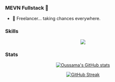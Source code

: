 ### MEVN Fullstack 👋

- 🔭 Freelancer... taking chances everywhere.

### Skills

<p align="center">
  <img src="https://skillicons.dev/icons?i=nestjs,nodejs,express,mongodb,nuxtjs,vue,ts,js,html,css,sass,pug,tailwindcss" />
</p>

### Stats
<div align="center">
  
[![Oussama's GitHub stats](https://github-readme-stats.vercel.app/api?username=oussamalkd&show_icons=true&title_color=FFC312&text_color=feca57&icon_color=e84118&bg_color=0d1117&include_all_commits=true&count_private=true)](https://github.com/oussamalkd)

</div>

<div align="center">
  
[![GitHub Streak](https://streak-stats.demolab.com?user=oussamalkd&theme=soft-green&hide_border=true&border_radius=10&exclude_days=Sun%2CSat)](https://git.io/streak-stats)

</div>

<!--
**oussamalkd/oussamalkd** is a ✨ _special_ ✨ repository because its `README.md` (this file) appears on your GitHub profile.

Here are some ideas to get you started:


- 👯 I’m looking to collaborate on ...
- 🤔 I’m looking for help with ...
- 💬 Ask me about ...
- 📫 How to reach me: ...
- 😄 Pronouns: ...
- ⚡ Fun fact: ...
- 📫 How to reach me:
-->
